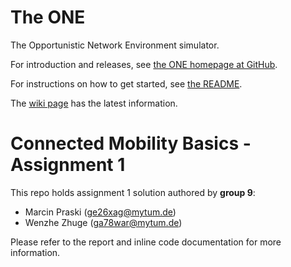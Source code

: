 # The ONE

The Opportunistic Network Environment simulator.

For introduction and releases, see [the ONE homepage at GitHub](http://akeranen.github.io/the-one/).

For instructions on how to get started, see [the README](https://github.com/akeranen/the-one/wiki/README).

The [wiki page](https://github.com/akeranen/the-one/wiki) has the latest information.

# Connected Mobility Basics - Assignment 1

This repo holds assignment 1 solution authored by **group 9**:
- Marcin Praski (ge26xag@mytum.de)
- Wenzhe Zhuge (ga78war@mytum.de)

Please refer to the report and inline code documentation for more information.